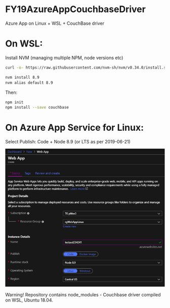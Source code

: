 # FY19AzureAppCouchbaseDriver
Azure App on Linux + WSL + CouchBase driver



# On WSL:

Install NVM (managing multiple NPM, node versions etc)

```bash
curl -o- https://raw.githubusercontent.com/nvm-sh/nvm/v0.34.0/install.sh | bash
```



```bash
nvm install 8.9
nvm alias default 8.9
```

Then:

```bash
npm init
npm install --save couchbase
```



# On Azure App Service for Linux:

Select Publish: Code + Node 8.9 (or LTS as per 2019-06-21)

![2019-06-21_20-10-45](2019-06-21_20-10-45.png)



Warning! Repository contains node_modules - Couchbase driver compiled on WSL, Ubuntu 18.04.

